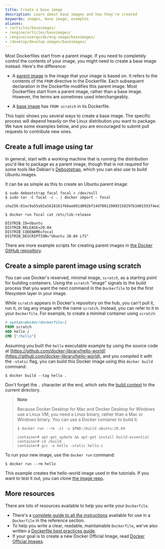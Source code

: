 ```yaml
---
title: Create a base image
description: Learn about base images and how they're created
keywords: images, base image, examples
aliases:
- /articles/baseimages/
- /engine/articles/baseimages/
- /engine/userguide/eng-image/baseimages/
- /develop/develop-images/baseimages/
---
```


Most Dockerfiles start from a parent image. If you need to completely control
the contents of your image, you might need to create a base image instead.
Here's the difference:

- A [parent image](../../glossary.md#parent-image) is the image that your
  image is based on. It refers to the contents of the `FROM` directive in the
  Dockerfile. Each subsequent declaration in the Dockerfile modifies this parent
  image. Most Dockerfiles start from a parent image, rather than a base image.
  However, the terms are sometimes used interchangeably.

- A [base image](../../glossary.md#base-image) has `FROM scratch` in its Dockerfile.

This topic shows you several ways to create a base image. The specific process
will depend heavily on the Linux distribution you want to package. We have some
examples below, and you are encouraged to submit pull requests to contribute new
ones.

## Create a full image using tar

In general, start with a working machine that is running
the distribution you'd like to package as a parent image, though that is
not required for some tools like Debian's [Debootstrap](https://wiki.debian.org/Debootstrap),
which you can also use to build Ubuntu images.

It can be as simple as this to create an Ubuntu parent image:

    $ sudo debootstrap focal focal > /dev/null
    $ sudo tar -C focal -c . | docker import - focal

    sha256:81ec9a55a92a5618161f68ae691d092bf14d700129093158297b3d01593f4ee3

    $ docker run focal cat /etc/lsb-release

    DISTRIB_ID=Ubuntu
    DISTRIB_RELEASE=20.04
    DISTRIB_CODENAME=focal
    DISTRIB_DESCRIPTION="Ubuntu 20.04 LTS"

There are more example scripts for creating parent images in
[the Docker GitHub repository](https://github.com/docker/docker/blob/master/contrib).

## Create a simple parent image using scratch

You can use Docker's reserved, minimal image, `scratch`, as a starting point for
building containers. Using the `scratch` "image" signals to the build process
that you want the next command in the `Dockerfile` to be the first filesystem
layer in your image.

While `scratch` appears in Docker's repository on the hub, you can't pull it,
run it, or tag any image with the name `scratch`. Instead, you can refer to it
in your `Dockerfile`. For example, to create a minimal container using
`scratch`:

```dockerfile
# syntax=docker/dockerfile:1
FROM scratch
ADD hello /
CMD ["/hello"]
```

Assuming you built the `hello` executable example by using the source code at
[https://github.com/docker-library/hello-world](https://github.com/docker-library/hello-world),
and you compiled it with the `-static` flag, you can build this Docker
image using this `docker build` command:

```console
$ docker build --tag hello .
```

Don't forget the `.` character at the end, which sets the [build context](../../build/building/context.md)
to the current directory.

> **Note**
> 
> Because Docker Desktop for Mac and Docker Desktop for Windows use a Linux VM,
> you need a Linux binary, rather than a Mac or Windows binary.
> You can use a Docker container to build it:
>
> ```console
> $ docker run --rm -it -v $PWD:/build ubuntu:20.04
>
> container# apt-get update && apt-get install build-essential
> container# cd /build
> container# gcc -o hello -static hello.c
> ```

To run your new image, use the `docker run` command:

```console
$ docker run --rm hello
```

This example creates the hello-world image used in the tutorials.
If you want to test it out, you can clone [the image repo](https://github.com/docker-library/hello-world).

## More resources

There are lots of resources available to help you write your `Dockerfile`.

* There's a [complete guide to all the instructions](../../engine/reference/builder.md) available for use in a `Dockerfile` in the reference section.
* To help you write a clear, readable, maintainable `Dockerfile`, we've also
  written a [Dockerfile best practices guide](../../develop/develop-images/dockerfile_best-practices.md).
* If your goal is to create a new Docker Official Image, read [Docker Official Images](../../docker-hub/official_images.md).
